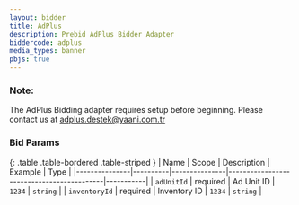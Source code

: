 ```yaml
---
layout: bidder
title: AdPlus
description: Prebid AdPlus Bidder Adapter
biddercode: adplus
media_types: banner
pbjs: true
---
```

### Note:

The AdPlus Bidding adapter requires setup before beginning. Please contact us at adplus.destek@yaani.com.tr

### Bid Params

{: .table .table-bordered .table-striped }
| Name          | Scope    | Description   | Example                                   | Type      |
|---------------|----------|---------------|-------------------------------------------|-----------|
| `adUnitId`    | required | Ad Unit ID    | `1234`                                    | `string`  |
| `inventoryId` | required | Inventory ID  | `1234`                                    | `string`  |